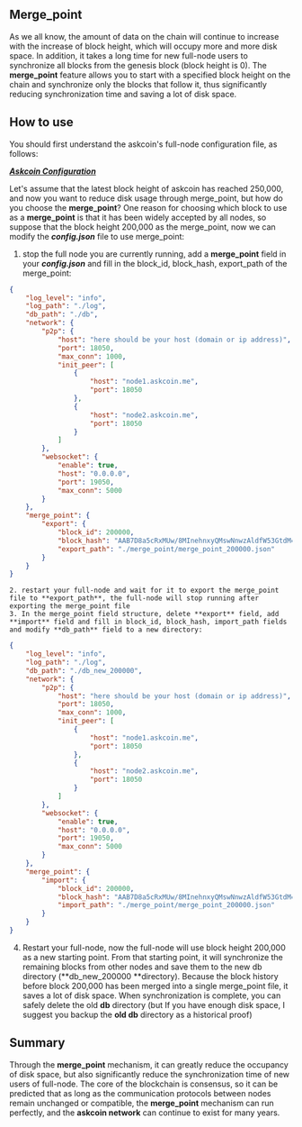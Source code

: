 ## Merge_point

As we all know, the amount of data on the chain will continue to increase with the increase of block height, which will occupy more and more disk space. In addition, it takes a long time for new full-node users to synchronize all blocks from the genesis block (block height is 0). The **merge_point** feature allows you to start with a specified block height on the chain and synchronize only the blocks that follow it, thus significantly reducing synchronization time and saving a lot of disk space.





## How to use

You should first understand the askcoin's full-node configuration file, as follows:

[***Askcoin Configuration***](https://github.com/lichuan/askcoin#configuration)

Let's assume that the latest block height of askcoin has reached 250,000, and now you want to reduce disk usage through merge_point, but how do you choose the **merge_point**? One reason for choosing which block to use as a **merge_point** is that it has been widely accepted by all nodes, so suppose that the block height 200,000 as the merge_point, now we can modify the ***config.json*** file to use merge_point:

1. stop the full node you are currently running, add a **merge_point** field in your ***config.json*** and fill in the block_id, block_hash, export_path of the merge_point:

```json
{
    "log_level": "info",
    "log_path": "./log",
    "db_path": "./db",
    "network": {
        "p2p": {
            "host": "here should be your host (domain or ip address)",
            "port": 18050,
            "max_conn": 1000,
            "init_peer": [
                {
                    "host": "node1.askcoin.me",
                    "port": 18050
                },
                {
                    "host": "node2.askcoin.me",
                    "port": 18050
                }
            ]
        },
        "websocket": {
            "enable": true,
            "host": "0.0.0.0",
            "port": 19050,
            "max_conn": 5000
        }
    },
    "merge_point": {
        "export": {
            "block_id": 200000,
            "block_hash": "AAB7D8a5cRxMUw/8MInehnxyQMswNnwzAldfW53GtdM=",
            "export_path": "./merge_point/merge_point_200000.json"
        }
    }
}
```

 	2. restart your full-node and wait for it to export the merge_point file to **export_path**, the full-node will stop running after exporting the merge_point file
 	3. In the merge_point field structure, delete **export** field, add **import** field and fill in block_id, block_hash, import_path fields and modify **db_path** field to a new directory:

```json
{
    "log_level": "info",
    "log_path": "./log",
    "db_path": "./db_new_200000",
    "network": {
        "p2p": {
            "host": "here should be your host (domain or ip address)",
            "port": 18050,
            "max_conn": 1000,
            "init_peer": [
                {
                    "host": "node1.askcoin.me",
                    "port": 18050
                },
                {
                    "host": "node2.askcoin.me",
                    "port": 18050
                }
            ]
        },
        "websocket": {
            "enable": true,
            "host": "0.0.0.0",
            "port": 19050,
            "max_conn": 5000
        }
    },
    "merge_point": {
        "import": {
            "block_id": 200000,
            "block_hash": "AAB7D8a5cRxMUw/8MInehnxyQMswNnwzAldfW53GtdM=",
            "import_path": "./merge_point/merge_point_200000.json"
        }
    }
}
```

4. Restart your full-node, now the full-node will use block height 200,000 as a new starting point. From that starting point, it will synchronize the remaining blocks from other nodes and save them to the new db directory (**db_new_200000 **directory). Because the block history before block 200,000 has been merged into a single merge_point file, it saves a lot of disk space. When synchronization is complete, you can safely delete the old **db** directory (but If you have enough disk space, I suggest you backup the **old db** directory as a historical proof)





## Summary

Through the **merge_point** mechanism, it can greatly reduce the occupancy of disk space, but also significantly reduce the synchronization time of new users of full-node. The core of the blockchain is consensus, so it can be predicted that as long as the communication protocols between nodes remain unchanged or compatible, the **merge_point** mechanism can run perfectly, and the **askcoin network** can continue to exist for many years.

